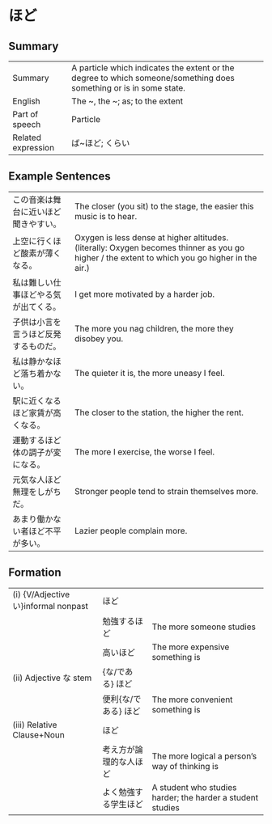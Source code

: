 # ほど

## Summary

<table><tr>   <td>Summary</td>   <td>A particle which indicates the extent or the degree to which someone/something does something or is in some state.</td></tr><tr>   <td>English</td>   <td>The ~, the ~; as; to the extent</td></tr><tr>   <td>Part of speech</td>   <td>Particle</td></tr><tr>   <td>Related expression</td>   <td>ば~ほど; くらい</td></tr></table>

## Example Sentences

<table><tr>   <td>この音楽は舞台に近いほど聞きやすい。</td>   <td>The closer (you sit) to the stage, the easier this music is to hear.</td></tr><tr>   <td>上空に行くほど酸素が薄くなる。</td>   <td>Oxygen is less dense at higher altitudes. (literally: Oxygen becomes thinner as you go higher / the extent to which you go higher in the air.)</td></tr><tr>   <td>私は難しい仕事ほどやる気が出てくる。</td>   <td>I get more motivated by a harder job.</td></tr><tr>   <td>子供は小言を言うほど反発するものだ。</td>   <td>The more you nag children, the more they disobey you.</td></tr><tr>   <td>私は静かなほど落ち着かない。</td>   <td>The quieter it is, the more uneasy I feel.</td></tr><tr>   <td>駅に近くなるほど家賃が高くなる。</td>   <td>The closer to the station, the higher the rent.</td></tr><tr>   <td>運動するほど体の調子が変になる。</td>   <td>The more I exercise, the worse I feel.</td></tr><tr>   <td>元気な人ほど無理をしがちだ。</td>   <td>Stronger people tend to strain themselves more.</td></tr><tr>   <td>あまり働かない者ほど不平が多い。</td>   <td>Lazier people complain more.</td></tr></table>

## Formation

<table class="table"> <tbody><tr class="tr head"> <td class="td"><span class="numbers">(i) </span><span class="bold"><span>{V/Adjective い}informal    nonpast</span> </span></td> <td class="td"><span class="concept">ほど</span> </td> <td class="td"><span>&nbsp;</span></td> </tr> <tr class="tr"> <td class="td"><span>&nbsp;</span></td> <td class="td"><span>勉強する<span class="concept">ほど</span></span> </td> <td class="td"><span>The    more someone studies</span></td> </tr> <tr class="tr"> <td class="td"><span>&nbsp;</span></td> <td class="td"><span>高い<span class="concept">ほど</span></span> </td> <td class="td"><span>The    more expensive something is</span></td> </tr> <tr class="tr head"> <td class="td"><span class="numbers">(ii)</span> <span> <span class="bold">Adjective な stem</span></span></td> <td class="td"><span>{<span class="concept">な</span>/<span class="concept">である</span>} <span class="concept">ほど</span></span></td> <td class="td"><span>&nbsp;</span></td> </tr> <tr class="tr"> <td class="td"><span>&nbsp;</span></td> <td class="td"><span>便利</span><span>{<span class="concept">な</span>/<span class="concept">である</span>} <span class="concept">ほど</span></span></td> <td class="td"><span>The    more convenient something is</span></td> </tr> <tr class="tr head"> <td class="td"><span class="numbers">(iii)</span> <span> <span class="bold">Relative Clause+Noun</span></span></td> <td class="td"><span class="concept">ほど</span> </td> <td class="td"><span>&nbsp;</span></td> </tr> <tr class="tr"> <td class="td"><span>&nbsp;</span></td> <td class="td"><span>考え方が論理的な人<span class="concept">ほど</span></span> </td> <td class="td"><span>The    more logical a person’s way of thinking is</span></td> </tr> <tr class="tr"> <td class="td"><span>&nbsp;</span></td> <td class="td"><span>よく勉強する学生<span class="concept">ほど</span></span> </td> <td class="td"><span>A    student who studies harder; the harder a student studies</span></td> </tr> </tbody></table>

